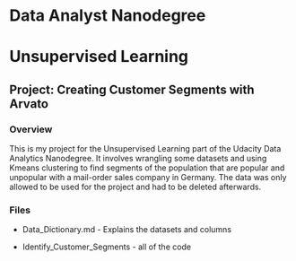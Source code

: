 # Data Analyst Nanodegree
# Unsupervised Learning
## Project: Creating Customer Segments with Arvato

### Overview
This is my project for the Unsupervised Learning part of the Udacity Data Analytics Nanodegree. It involves wrangling some datasets and using Kmeans clustering to find segments of the population that are popular and unpopular with a mail-order sales company in Germany. The data was only allowed to be used for the project and had to be deleted afterwards.

### Files
- Data_Dictionary.md - Explains the datasets and columns

- Identify_Customer_Segments - all of the code
